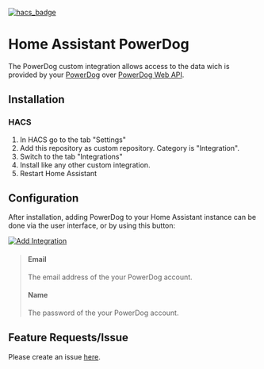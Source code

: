 [![hacs_badge](https://img.shields.io/badge/HACS-Custom-orange.svg)](https://github.com/custom-components/hacs)

# Home Assistant PowerDog

The PowerDog custom integration allows access to the data wich is provided by your [PowerDog](https://www.power-dog.eu/index.php) over [PowerDog Web API](http://api.power-dog.eu/documentation/DOCUMENATION/PowerDog%20API%20Description_v0.a.pdf).

## Installation

### HACS

1. In HACS go to the tab "Settings"
2. Add this repository as custom repository. Category is "Integration".
3. Switch to the tab "Integrations"
4. Install like any other custom integration.
5. Restart Home Assistant

## Configuration

After installation, adding PowerDog to your Home Assistant instance can be done via the user interface, or by using this button:

[![Add Integration](https://my.home-assistant.io/badges/config_flow_start.svg)](https://my.home-assistant.io/redirect/config_flow_start?domain=powerdog)

> #### Email
>
> The email address of the your PowerDog account.
>
> #### Name
>
> The password of the your PowerDog account.

## Feature Requests/Issue

Please create an issue [here](https://github.com/jonaslang1/homeassistant_powerdog/issues).
